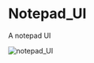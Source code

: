 # Notepad_UI
A notepad UI

![notepad_UI](https://github.com/Lindah-K/Notepad_UI/blob/main/notepad.png)
